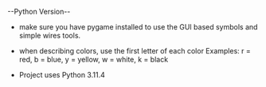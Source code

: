 --Python Version--
 - make sure you have pygame installed to use the GUI based symbols and simple wires tools.
 - when describing colors, use the first letter of each color
        Examples: r = red, b = blue, y = yellow, w = white, k = black

 - Project uses Python 3.11.4
